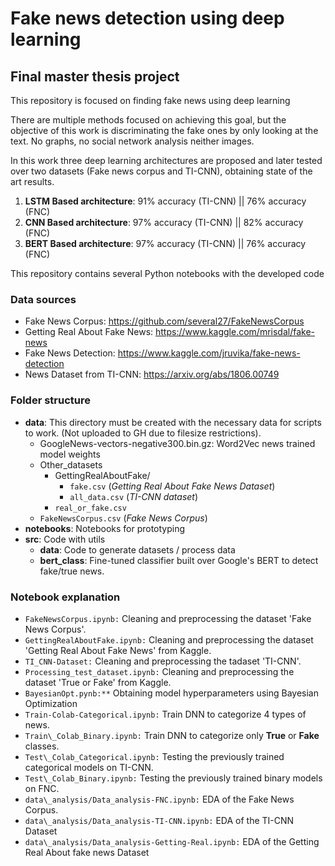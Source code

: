 # Fake news detection using deep learning
## Final master thesis project

This repository is focused on finding fake news using deep learning

There are multiple methods focused on achieving this goal, but the objective 
of this work is discriminating the fake ones by only looking at the text. No graphs,
no social network analysis neither images.

In this work three deep learning architectures are proposed and later tested over two datasets (Fake news corpus and TI-CNN), obtaining state of the art results.

1. **LSTM Based architecture**: $91\%$ accuracy (TI-CNN) ||  $76\%$ accuracy (FNC)
2. **CNN Based architecture**: $97\%$ accuracy (TI-CNN) || $82\%$ accuracy (FNC)
3. **BERT Based architecture**: $97\%$ accuracy (TI-CNN) || $76\%$ accuracy (FNC)

This repository contains several Python notebooks with the developed code 

### Data sources
* Fake News Corpus: https://github.com/several27/FakeNewsCorpus
* Getting Real About Fake News: https://www.kaggle.com/mrisdal/fake-news
* Fake News Detection: https://www.kaggle.com/jruvika/fake-news-detection
* News Dataset from TI-CNN: https://arxiv.org/abs/1806.00749

### Folder structure
* **data**: This directory must be created with the necessary data for scripts to work.
            (Not uploaded to GH due to filesize restrictions).
  - GoogleNews-vectors-negative300.bin.gz: Word2Vec news trained model weights
  - Other_datasets
    - GettingRealAboutFake/
    	- ```fake.csv``` (*Getting Real About Fake News Dataset*)
    	- ``all_data.csv`` (*TI-CNN dataset*) 	
    - ``real_or_fake.csv``
  - `FakeNewsCorpus.csv` (*Fake News Corpus*)
* **notebooks**: Notebooks for prototyping
* **src**: Code with utils
  * **data**: Code to generate datasets / process data
  * **bert_class**: Fine-tuned classifier built over  Google's BERT to detect fake/true news.

### Notebook explanation
* `FakeNewsCorpus.ipynb:` Cleaning and preprocessing the dataset 'Fake News Corpus'.
* `GettingRealAboutFake.ipynb:` Cleaning and preprocessing the dataset 'Getting Real
  About Fake News' from Kaggle.
* `TI_CNN-Dataset:` Cleaning and preprocessing the tadaset 'TI-CNN'.
* `Processing_test_dataset.ipynb:` Cleaning and preprocessing the dataset 'True or Fake' from Kaggle.
* `BayesianOpt.pynb:**` Obtaining model hyperparameters using Bayesian Optimization
* `Train-Colab-Categorical.ipynb:` Train DNN to categorize 4 types of news.
* `Train\_Colab_Binary.ipynb:` Train DNN to categorize only **True** or **Fake**
  classes.
* `Test\_Colab_Categorical.ipynb:` Testing the previously trained categorical models on TI-CNN.
* `Test\_Colab_Binary.ipynb:` Testing the previously trained binary models on FNC.
* `data\_analysis/Data_analysis-FNC.ipynb:` EDA of the Fake News Corpus.
* `data\_analysis/Data_analysis-TI-CNN.ipynb:` EDA of the TI-CNN Dataset
* `data\_analysis/Data_analysis-Getting-Real.ipynb:` EDA of the Getting Real About
  fake news Dataset

